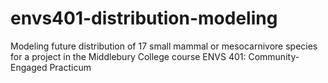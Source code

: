 # envs401-distribution-modeling
Modeling future distribution of 17 small mammal or mesocarnivore species for a project in the Middlebury College course ENVS 401: Community-Engaged Practicum
